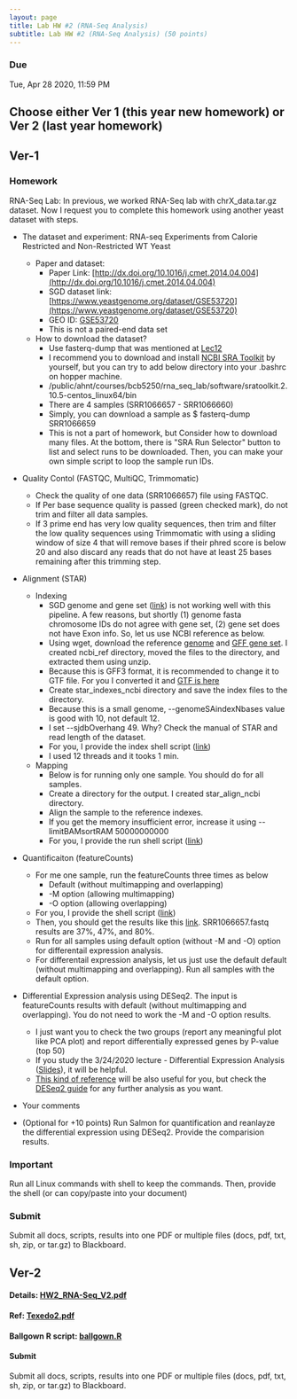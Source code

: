```yaml
---
layout: page
title: Lab HW #2 (RNA-Seq Analysis)
subtitle: Lab HW #2 (RNA-Seq Analysis) (50 points)
---
```


### Due
Tue, Apr 28 2020, 11:59 PM

## Choose either Ver 1 (this year new homework) or Ver 2 (last year homework)

## Ver-1

### Homework
RNA-Seq Lab: In previous, we worked RNA-Seq lab with chrX_data.tar.gz dataset. Now I request you to complete this homework using another yeast dataset with steps.

- The dataset and experiment: RNA-seq Experiments from Calorie Restricted and Non-Restricted WT Yeast
  - Paper and dataset:
    - Paper Link: [http://dx.doi.org/10.1016/j.cmet.2014.04.004](http://dx.doi.org/10.1016/j.cmet.2014.04.004)
    - SGD dataset link: [https://www.yeastgenome.org/dataset/GSE53720](https://www.yeastgenome.org/dataset/GSE53720)
    - GEO ID: [GSE53720](https://www.ncbi.nlm.nih.gov/geo/query/acc.cgi?acc=GSE53720)
    - This is not a paired-end data set
  - How to download the dataset?
    - Use fasterq-dump that was mentioned at [Lec12](https://biohpc.github.io/BCB5250S20/lectures/BCB5250_Lec12.pdf)
    - I recommend you to download and install [NCBI SRA Toolkit](https://github.com/ncbi/sra-tools) by yourself, but you can try to add below directory into your .bashrc on hopper machine.
    - /public/ahnt/courses/bcb5250/rna_seq_lab/software/sratoolkit.2.10.5-centos_linux64/bin
    - There are 4 samples (SRR1066657 - SRR1066660)
    - Simply, you can download a sample as $ fasterq-dump SRR1066659 
    - This is not a part of homework, but Consider how to download many files. At the bottom, there is "SRA Run Selector" button to list and select runs to be downloaded. Then, you can make your own simple script to loop the sample run IDs. 
- Quality Contol (FASTQC, MultiQC, Trimmomatic)
  - Check the quality of one data (SRR1066657) file using FASTQC.
  - If Per base sequence quality is passed (green checked mark), do not trim and filter all data samples.
  - If 3 prime end has very low quality sequences, then trim and filter the low quality sequences using Trimmomatic with using a sliding window of size 4 that will remove bases if their phred score is below 20 and also discard any reads that do not have at least 25 bases remaining after this trimming step. 
- Alignment (STAR)
  - Indexing
    - SGD genome and gene set ([link](http://sgd-archive.yeastgenome.org/sequence/S288C_reference/genome_releases/S288C_reference_genome_R64-2-1_20150113.tgz)) is not working well with this pipeline. A few reasons, but shortly (1) genome fasta chromosome IDs do not agree with gene set, (2) gene set does not have Exon info. So, let us use NCBI reference as below.
    - Using wget, download the reference [genome](https://ftp.ncbi.nlm.nih.gov/genomes/all/GCF/000/146/045/GCF_000146045.2_R64/GCF_000146045.2_R64_genomic.fna.gz) and [GFF gene set](https://ftp.ncbi.nlm.nih.gov/genomes/all/GCF/000/146/045/GCF_000146045.2_R64/GCF_000146045.2_R64_rna.fna.gz). I created ncbi_ref directory, moved the files to the directory, and extracted them using unzip.
    - Because this is GFF3 format, it is recommended to change it to GTF file. For you I converted it and [GTF is here](GCF_000146045.2_R64_genomic.gtf)
    - Create star_indexes_ncbi directory and save the index files to the directory.
    - Because this is a small genome, --genomeSAindexNbases value is good with 10, not default 12.
    - I set --sjdbOverhang 49. Why? Check the manual of STAR and read length of the dataset.
    - For you, I provide the index shell script ([link](STAR_index_ncbi.sh))
    - I used 12 threads and it tooks 1 min. 
  - Mapping
    - Below is for running only one sample. You should do for all samples.
    - Create a directory for the output. I created star_align_ncbi directory.
    - Align the sample to the reference indexes.
    - If you get the memory insufficient error, increase it using --limitBAMsortRAM 50000000000
    - For you, I provide the run shell script ([link](STAR_run_ncbi.sh))

- Quantificaiton (featureCounts)
  - For me one sample, run the featureCounts three times as below
    - Default (without multimapping and overlapping)
    - -M option (allowing multimapping)
    - -O option (allowing overlapping)
  - For you, I provide the shell script ([link](featureCounts_ncbi.sh))
  - Then, you should get the results like this [link](featureCounts_log.txt). SRR1066657.fastq results are 37%, 47%, and 80%.
  - Run for all samples using default option (without -M and -O) option for differentail expression analysis. 
  - For differentail expression analysis, let us just use the default default (without multimapping and overlapping). Run all samples with the default option.
- Differential Expression analysis using DESeq2. The input is featureCounts results with default (without multimapping and overlapping). You do not need to work the -M and -O option results.
  - I just want you to check the two groups (report any meaningful plot like PCA plot) and report differentially expressed genes by P-value (top 50)
  - If you study the 3/24/2020 lecture - Differential Expression Analysis ([Slides](https://biohpc.github.io/BCB5250S20/lectures/BCB5250_Lec15.pdf)), it will be helpful.
  - [This kind of reference](https://bioinformatics-core-shared-training.github.io/cruk-summer-school-2018/RNASeq2018/html/04_DE_analysis_with_DESeq2.nb.html) will be also useful for you, but check the [DESeq2 guide](https://bioc.ism.ac.jp/packages/2.14/bioc/vignettes/DESeq2/inst/doc/beginner.pdf) for any further analysis as you want.
- Your comments
- (Optional for +10 points) Run Salmon for quantification and reanlayze the differential expression using DESeq2. Provide the comparision results. 

### Important
Run all Linux commands with shell to keep the commands. Then, provide the shell (or can copy/paste into your document)

### Submit
Submit all docs, scripts, results into one PDF or multiple files (docs, pdf, txt, sh, zip, or tar.gz) to Blackboard.



## Ver-2

#### Details: [HW2_RNA-Seq_V2.pdf](HW2_RNA-Seq_V2.pdf)
#### Ref: [Texedo2.pdf](Texedo2.pdf)
#### Ballgown R script: [ballgown.R](ballgown.R)
#### Submit
Submit all docs, scripts, results into one PDF or multiple files (docs, pdf, txt, sh, zip, or tar.gz) to Blackboard.



